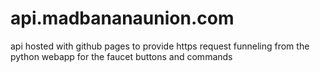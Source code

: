 # api.madbananaunion.com
api hosted with github pages to provide https request funneling from the python webapp for the faucet buttons and commands
